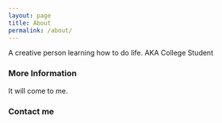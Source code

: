 ```yaml
---
layout: page
title: About
permalink: /about/
---
```


A creative person learning how to do life. AKA College Student

### More Information

It will come to me.

### Contact me

